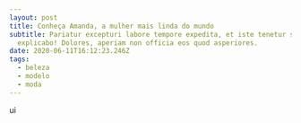 ```yaml
---
layout: post
title: Conheça Amanda, a mulher mais linda do mundo
subtitle: Pariatur excepturi labore tempore expedita, et iste tenetur suscipit
  explicabo! Dolores, aperiam non officia eos quod asperiores.
date: 2020-06-11T16:12:23.246Z
tags:
  - beleza
  - modelo
  - moda
---
```

ui
